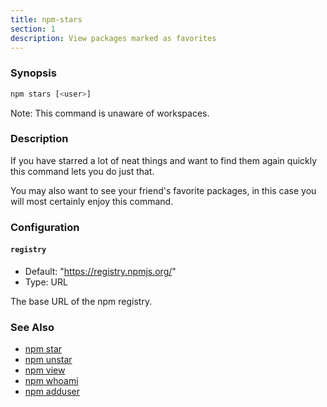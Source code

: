 ```yaml
---
title: npm-stars
section: 1
description: View packages marked as favorites
---
```


### Synopsis

```bash
npm stars [<user>]
```

Note: This command is unaware of workspaces.

### Description

If you have starred a lot of neat things and want to find them again
quickly this command lets you do just that.

You may also want to see your friend's favorite packages, in this case
you will most certainly enjoy this command.

### Configuration

#### `registry`

* Default: "https://registry.npmjs.org/"
* Type: URL

The base URL of the npm registry.



### See Also

* [npm star](/commands/npm-star)
* [npm unstar](/commands/npm-unstar)
* [npm view](/commands/npm-view)
* [npm whoami](/commands/npm-whoami)
* [npm adduser](/commands/npm-adduser)
